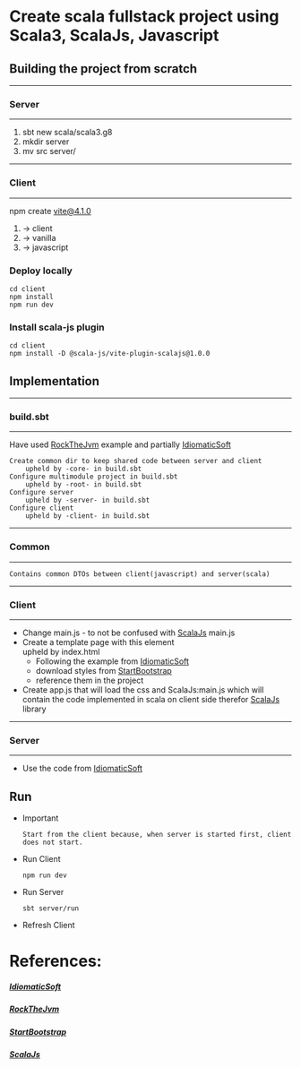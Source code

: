 # Create scala fullstack project using Scala3, ScalaJs, Javascript
## Building the project from scratch
________________
### Server
________________
1. sbt new scala/scala3.g8
2. mkdir server
3. mv src server/
________________
### Client
________________
npm create vite@4.1.0
   1. -> client
   2. -> vanilla
   3. -> javascript
### Deploy locally
    cd client
    npm install
    npm run dev
### Install scala-js plugin
    cd client
    npm install -D @scala-js/vite-plugin-scalajs@1.0.0
## Implementation
________________
### build.sbt
________________

Have used [RockTheJvm](#RockTheJvm) example and partially [IdiomaticSoft](#IdiomaticSoft)

    Create common dir to keep shared code between server and client 
        upheld by -core- in build.sbt    
    Configure multimodule project in build.sbt
        upheld by -root- in build.sbt    
    Configure server
        upheld by -server- in build.sbt
    Configure client
        upheld by -client- in build.sbt
________________
### Common
________________
    Contains common DTOs between client(javascript) and server(scala)
________________
### Client
________________
* Change main.js - to not be confused with [ScalaJs](#ScalaJs) main.js
* Create a template page with this element <div id="app"></div>
    upheld by index.html
  * Following the example from [IdiomaticSoft](#IdiomaticSoft) 
  * download styles from [StartBootstrap](#StartBootstrap)
  * reference them in the project
* Create app.js that will load the css and ScalaJs:main.js which will 
    contain the code implemented in scala on client side therefor [ScalaJs](#ScalaJs) library
________________
### Server
________________

* Use the code from [IdiomaticSoft](#IdiomaticSoft)


## Run

* Important    
    
      Start from the client because, when server is started first, client does not start.

* Run Client

      npm run dev

* Run Server
  
      sbt server/run

* Refresh Client

[//]: # (sbt --batch -Dsbt.server.forcestart=true client/compile)

[//]: # (sbt --batch -Dsbt.server.forcestart=true client/run)

# References:
##### [IdiomaticSoft](https://idiomaticsoft.com/post/2023-12-12-fullstack/)
##### [RockTheJvm](https://rockthejvm.com/articles/building-a-full-stack-scala-3-application-with-the-typelevel-stack)
##### [StartBootstrap](https://startbootstrap.com/template/simple-sidebar)
##### [ScalaJs](https://www.scala-js.org/doc/project/cross-build.html)